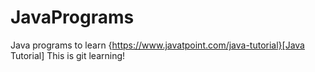 # JavaPrograms
Java programs to learn
{https://www.javatpoint.com/java-tutorial}[Java Tutorial]
This is git learning!

